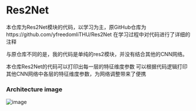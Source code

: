 # Res2Net
本仓库为Res2Net模块的代码，以学习为主，原GitHub仓库为https://github.com/yfreedomliTHU/Res2Net
在学习过程中对代码进行了详细的注释

与原仓库不同的是，我的代码是单纯的res2模块，并没有结合其他的CNN网络。

本仓库Res2Net的代码可以打印出每一层的特征维度参数
可以根据代码逻辑打印其他CNN网络中各层的特征维度参数，为网络调整带来了便携
### Architecture image
![image](https://github.com/ElegantAlan/Res2Net/blob/main/Architecture%20image/res2net.PNG?raw=true)
